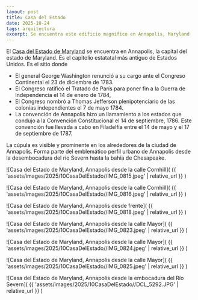 ```yaml
---
layout: post
title: Casa del Estado
date: 2025-10-24
tags: arquitectura
excerpt: Se encuentra este edificio magnifico en Annapolis, Maryland
---
```


El [Casa del Estado de Maryland][casa] se encuentra en Annapolis, la capital
del estado de Maryland. Es el capitolio estatatal más antiguo de Estados
Unidos. Es el sitio donde

- El general George Washington renunció a su cargo ante el Congreso Continental
  el 23 de diciembre de 1783.
- El Congreso ratificó el Tratado de París para poner fin a la Guerra de
  Independencia el 14 de enero de 1784, 
- El Congreso nombró a Thomas Jefferson plenipotenciario de las colonías
  independientes el 7 de mayo 1784.
- La convención de Annapolis hizo un llamamiento a los estados que condujo a la
  Convención Constitucional el 14 de septiembre, 1786. Este convención
  fue llevada a cabo en Filadelfia entre el 14 de mayo y el 17 de septiembre de
  1787.

[casa]: https://es.wikipedia.org/wiki/Casa_del_Estado_de_Maryland
[tratado]: https://es.wikipedia.org/wiki/Tratado_de_Par%C3%ADs_(1783)

La cúpula es visible y prominente en los alrededores de la ciudad de Annapolis.
Forma parte del emblemático perfil urbano de Annapolis desde la desembocadura
del río Severn hasta la bahía de Chesapeake.

![Casa del Estado de Maryland, Annapolis desde la calle Cornhill](
  {{ 'assets/images/2025/10CasaDelEstado//IMG_0815.jpeg' | relative_url }}
)

![Casa del Estado de Maryland, Annapolis desde la calle Cornhill](
  {{ 'assets/images/2025/10CasaDelEstado//IMG_0816.jpeg' | relative_url }}
)

![Casa del Estado de Maryland, Annapolis desde frente](
  {{ 'assets/images/2025/10CasaDelEstado//IMG_0818.jpeg' | relative_url }}
)

![Casa del Estado de Maryland, Annapolis desde la calle Mayor](
  {{ 'assets/images/2025/10CasaDelEstado//IMG_0823.jpeg' | relative_url }}
)

![Casa del Estado de Maryland, Annapolis desde la calle Mayor](
  {{ 'assets/images/2025/10CasaDelEstado//IMG_0824.jpeg' | relative_url }}
)

![Casa del Estado de Maryland, Annapolis desde la calle Mayor](
  {{ 'assets/images/2025/10CasaDelEstado//IMG_0825.jpeg' | relative_url }}
)

![Casa del Estado de Maryland, Annapolis desde la embocadura del Río Severn](
  {{ 'assets/images/2025/10CasaDelEstado//DCL_5292.JPG' | relative_url }}
)

